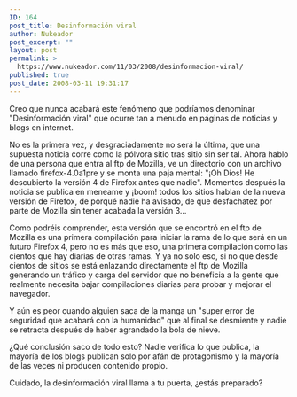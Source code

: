 ```yaml
---
ID: 164
post_title: Desinformación viral
author: Nukeador
post_excerpt: ""
layout: post
permalink: >
  https://www.nukeador.com/11/03/2008/desinformacion-viral/
published: true
post_date: 2008-03-11 19:31:17
---
```

Creo que nunca acabará este fenómeno que podríamos denominar "Desinformación viral" que ocurre tan a menudo en páginas de noticias y blogs en internet.

No es la primera vez, y desgraciadamente no será la última, que una supuesta noticia corre como la pólvora sitio tras sitio sin ser tal. Ahora hablo de una persona que entra al ftp de Mozilla, ve un directorio con un archivo llamado firefox-4.0a1pre y se monta una paja mental: "¡Oh Dios! He descubierto la versión 4 de Firefox antes que nadie". Momentos después la noticia se publica en meneame y ¡boom! todos los sitios hablan de la nueva versión de Firefox, de porqué nadie ha avisado, de que desfachatez por parte de Mozilla sin tener acabada la versión 3...

Como podréis comprender, esta versión que se encontró en el ftp de Mozilla es una primera compilación para iniciar la rama de lo que será en un futuro Firefox 4, pero no es más que eso, una primera compilación como las cientos que hay diarias de otras ramas. Y ya no solo eso, si no que desde cientos de sitios se está enlazando directamente el ftp de Mozilla generando un tráfico y carga del servidor que no beneficia a la gente que realmente necesita bajar compilaciones diarias para probar y mejorar el navegador.

Y aún es peor cuando alguien saca de la manga un "super error de seguridad que acabará con la humanidad" que al final se desmiente y nadie se retracta después de haber agrandado la bola de nieve.

¿Qué conclusión saco de todo esto? Nadie verifica lo que publica, la mayoría de los blogs publican solo por afán de protagonismo y la mayoría de las veces ni producen contenido propio.

Cuidado, la desinformación viral llama a tu puerta, ¿estás preparado?